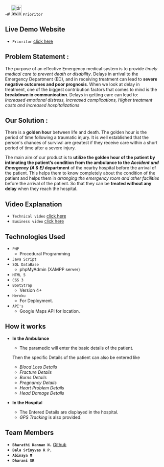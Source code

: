 -# <img src="https://github.com/bharathikannan1311/Prioritor_Demo/blob/master/Images/Prioritor-Logo.png?raw=true" alt="drawing" width="35"/>  `Prioritor`

## Live Demo Website
- `Prioritor` [click here](https://prioritordemo.herokuapp.com/)

## Problem Statement :
The purpose of an effective Emergency medical system is to provide *timely medical care to prevent death or disability*. 
Delays in arrival to the Emergency Department (ED), and in receiving treatment can lead to **severe negative outcomes and poor prognosis**. 
When we look at delay in treatment, one of the biggest contribution factors that comes to mind is the **breakdown in communication**.
Delays in getting care can lead to: *Increased emotional distress, Increased complications, Higher treatment costs and Increased hospitalizations*

## Our Solution : 
There is a **golden hour** between life and death. 
The golden hour is the period of time following a traumatic injury. 
It is well established that the person's chances of survival are greatest if they receive care within a short period of time after a severe injury. 

The main aim of our product is to **utilize the golden hour of the patient by intimating the patient’s condition from the ambulance to the *Accident and Emergency (A & E)* department** of the nearby hospital before the arrival of the patient. 
This helps them to know completely about the condition of the patient and helps them in *arranging the emergency room and other facilities* before the arrival of the patient.
So that they can be **treated without any delay** when they reach the hospital.

## Video Explanation

- `Technical video` [click here](https://www.youtube.com/watch?v=-by6cOPpnOo&t=199s)
- `Business video` [click here](https://www.youtube.com/watch?v=dAitj0FnWT0)
## Technologies Used
- `PHP`
  - Procedural Programming
- `Java Script`
- `SQL DataBase`
  - phpMyAdmin (XAMPP server)
- `HTML 5`
- `CSS 3`
- `BootStrap` 
  - Version 4+
- `Heroku`
  - For Deployment.
- `API's`
  - Google Maps API for location.
 
## How it works
- **In the Ambulance**
  - The paramedic will enter the basic details of the patient.
  
  Then the specific Details of the patient can also be entered like
    - *Blood Loss Details*
    - *Fracture Details*
    - *Burns Details*
    - *Pregnancy Details*
    - *Heart Problem Details*
    - *Head Damage Details*
    
- **In the Hospital**
  - The Entered Details are displayed in the hospital.
  - *GPS Tracking* is also provided.
  
## Team Members
- **`Bharathi Kannan N.`**   [Github](https://github.com/bharathikannan1311/)
- **`Bala Srinyvas R P.`**
- **`Abinaya M`**
- **`Dharani SR`**
